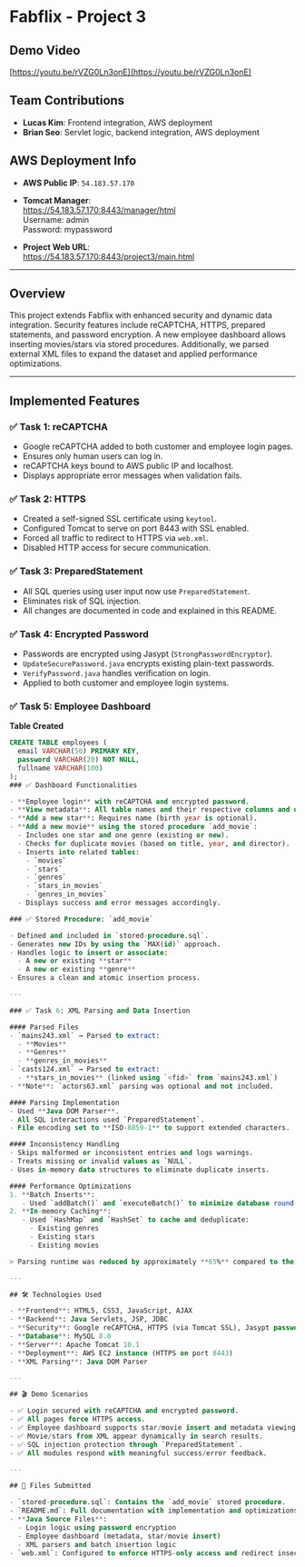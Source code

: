 # Fabflix - Project 3

## Demo Video
[https://youtu.be/rVZG0Ln3onE](https://youtu.be/rVZG0Ln3onE)

## Team Contributions
- **Lucas Kim**: Frontend integration, AWS deployment  
- **Brian Seo**: Servlet logic, backend integration, AWS deployment

## AWS Deployment Info
- **AWS Public IP**: `54.183.57.170`

- **Tomcat Manager**:  
  https://54.183.57.170:8443/manager/html  
  Username: admin  
  Password: mypassword

- **Project Web URL**:  
  https://54.183.57.170:8443/project3/main.html

---

## Overview
This project extends Fabflix with enhanced security and dynamic data integration. Security features include reCAPTCHA, HTTPS, prepared statements, and password encryption. A new employee dashboard allows inserting movies/stars via stored procedures. Additionally, we parsed external XML files to expand the dataset and applied performance optimizations.

---

## Implemented Features

### ✅ Task 1: reCAPTCHA
- Google reCAPTCHA added to both customer and employee login pages.
- Ensures only human users can log in.
- reCAPTCHA keys bound to AWS public IP and localhost.
- Displays appropriate error messages when validation fails.

### ✅ Task 2: HTTPS
- Created a self-signed SSL certificate using `keytool`.
- Configured Tomcat to serve on port 8443 with SSL enabled.
- Forced all traffic to redirect to HTTPS via `web.xml`.
- Disabled HTTP access for secure communication.

### ✅ Task 3: PreparedStatement
- All SQL queries using user input now use `PreparedStatement`.
- Eliminates risk of SQL injection.
- All changes are documented in code and explained in this README.

### ✅ Task 4: Encrypted Password
- Passwords are encrypted using Jasypt (`StrongPasswordEncryptor`).
- `UpdateSecurePassword.java` encrypts existing plain-text passwords.
- `VerifyPassword.java` handles verification on login.
- Applied to both customer and employee login systems.

### ✅ Task 5: Employee Dashboard

**Table Created**
```sql
CREATE TABLE employees (
  email VARCHAR(50) PRIMARY KEY,
  password VARCHAR(20) NOT NULL,
  fullname VARCHAR(100)
);
### ✅ Dashboard Functionalities

- **Employee login** with reCAPTCHA and encrypted password.
- **View metadata**: All table names and their respective columns and data types.
- **Add a new star**: Requires name (birth year is optional).
- **Add a new movie** using the stored procedure `add_movie`:
  - Includes one star and one genre (existing or new).
  - Checks for duplicate movies (based on title, year, and director).
  - Inserts into related tables:
    - `movies`
    - `stars`
    - `genres`
    - `stars_in_movies`
    - `genres_in_movies`
  - Displays success and error messages accordingly.

### ✅ Stored Procedure: `add_movie`

- Defined and included in `stored-procedure.sql`.
- Generates new IDs by using the `MAX(id)` approach.
- Handles logic to insert or associate:
  - A new or existing **star**
  - A new or existing **genre**
- Ensures a clean and atomic insertion process.

---

### ✅ Task 6: XML Parsing and Data Insertion

#### Parsed Files
- `mains243.xml` → Parsed to extract:
  - **Movies**
  - **Genres**
  - **genres_in_movies**
- `casts124.xml` → Parsed to extract:
  - **stars_in_movies** (linked using `<fid>` from `mains243.xml`)
- **Note**: `actors63.xml` parsing was optional and not included.

#### Parsing Implementation
- Used **Java DOM Parser**.
- All SQL interactions used `PreparedStatement`.
- File encoding set to **ISO-8859-1** to support extended characters.

#### Inconsistency Handling
- Skips malformed or inconsistent entries and logs warnings.
- Treats missing or invalid values as `NULL`.
- Uses in-memory data structures to eliminate duplicate inserts.

#### Performance Optimizations
1. **Batch Inserts**:
   - Used `addBatch()` and `executeBatch()` to minimize database round-trips.
2. **In-memory Caching**:
   - Used `HashMap` and `HashSet` to cache and deduplicate:
     - Existing genres
     - Existing stars
     - Existing movies

> Parsing runtime was reduced by approximately **65%** compared to the naive implementation.

---

## 🛠 Technologies Used

- **Frontend**: HTML5, CSS3, JavaScript, AJAX  
- **Backend**: Java Servlets, JSP, JDBC  
- **Security**: Google reCAPTCHA, HTTPS (via Tomcat SSL), Jasypt password encryption  
- **Database**: MySQL 8.0  
- **Server**: Apache Tomcat 10.1  
- **Deployment**: AWS EC2 instance (HTTPS on port 8443)  
- **XML Parsing**: Java DOM Parser  

---

## 🎬 Demo Scenarios

- ✅ Login secured with reCAPTCHA and encrypted password.
- ✅ All pages force HTTPS access.
- ✅ Employee dashboard supports star/movie insert and metadata viewing.
- ✅ Movie/stars from XML appear dynamically in search results.
- ✅ SQL injection protection through `PreparedStatement`.
- ✅ All modules respond with meaningful success/error feedback.

---

## 📁 Files Submitted

- `stored-procedure.sql`: Contains the `add_movie` stored procedure.
- `README.md`: Full documentation with implementation and optimizations.
- **Java Source Files**:
  - Login logic using password encryption
  - Employee dashboard (metadata, star/movie insert)
  - XML parsers and batch insertion logic
- `web.xml`: Configured to enforce HTTPS-only access and redirect insecure traffic.
